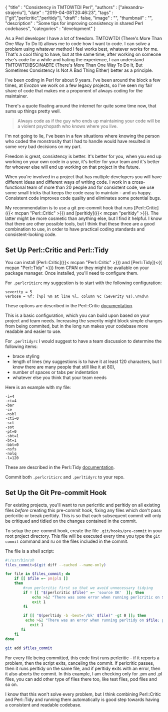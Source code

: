 
{
  "title"       : "Consistency in TMTOWTDI Perl",
  "authors"     : ["alexandru-strajeriu"],
  "date"        : "2019-04-08T20:46:23",
  "tags"        : ["git","perlcritic","perltidy"],
  "draft"       : false,
  "image"       : "",
  "thumbnail"   : "",
  "description" : "Some tips for improving consistency in shared Perl codebases",
  "categories"  : "development"
}

As a Perl developer I have a lot of freedom. TMTOWTDI (There's More Than One Way To Do It) allows me to code how I want to code. I can solve a problem using whatever method I feel works best, whatever works for me. That's a cool thing to have, but at the same time, after working on someone else's code for a while and hating the experience, I can understand TMTOWTDIBSCINABTE (There's More Than One Way To Do It, But Sometimes Consistency Is Not A Bad Thing Either) better as a principle.

I've been coding in Perl for about 9 years. I've been around the block a few times, at Evozon we work on a few legacy projects, so I've seen my fair share of code that makes me a proponent of always coding for the maintainer.

There's a quote floating around the internet for quite some time now, that sums up things pretty well.

> Always code as if the guy who ends up maintaining your code will be a violent psychopath who knows where you live.

I'm not going to lie, I've been in a few situations where knowing the person who coded the monstrosity that I had to handle would have resulted in some very bad decisions on my part.

Freedom is great, consistency is better. It's better for you, when you end up working on your own code in a year, it's better for your team and it's better for whoever else will end up working on that project in the future.

When you're involved in a project that has multiple developers you will have different ideas and different ways of writing code. I work in a cross-functional team of more than 20 people and for consistent code, we use some small tricks that keeps the code easy to maintain - and us happy. Consistent code improves code quality and eliminates some potential bugs.

My recommendation is to use a git pre-commit hook that runs [Perl::Critic]({{< mcpan "Perl::Critic" >}}) and [perltidy]({{< mcpan "perltidy" >}}). The latter might be more cosmetic than anything else, but I find it helpful. I know that there are other possible tools, but I think that these three are a good combination to use, in order to have practical coding standards and consistent-looking code.

Set Up Perl::Critic and Perl::Tidy
------------------
You can install [Perl::Critic]({{< mcpan "Perl::Critic" >}}) and [Perl::Tidy](<{{ mcpan "Perl::Tidy" >}}) from CPAN or they might be available on your package manager. Once installed, you'll need to configure them.

For `.perlcriticrc` my suggestion is to start with the following configuration:
```
severity = 5
verbose = %f: [%p] %m at line %l, column %c (Severity %s).\n%d\n
```
These options are described in the Perl::Critic [documentation](https://metacpan.org/pod/Perl::Critic#CONFIGURATION).

This is a basic configuration, which you can build upon based on your project and team needs. Increasing the severity might block simple changes from being commited, but in the long run makes your codebase more readable and easier to use.

For `.perltidyrc` I would suggest to have a team discussion to determine the following items:

* brace styling
* length of lines (my suggestions is to have it at least 120 characters, but I know there are many people that still like it at 80),
* number of spaces or tabs per indentation
* whatever else you think that your team needs

Here is an example with my file:

```
-i=4
-ci=4
-bar
-ce
-nsbl
-cti=0
-sct
-sot
-pt=0
-sbt=1
-bt=1
-bbt=0
-nsfs
-nolq
-l=120
```

These are described in the Perl::Tidy [documentation](https://metacpan.org/pod/distribution/Perl-Tidy/bin/perltidy#FORMATTING-OPTIONS).

Commit both `.perlcriticrc` and `.perltidyrc` to your repo.

Set Up the Git Pre-commit Hook
------------------
For existing projects, you'll want to run perlcritic and perltidy on all existing files *before* creating this pre-commit hook, fixing any files which don't pass perlcritic or break perltidy. This is so that each subsequent commit will only be critiqued and tidied on the changes contained in the commit.

To setup the pre-commit hook, create the file `.git/hooks/pre-commit` in your root project directory. This file will be executed every time you type the `git commit` command and ru on the files included in the commit.

The file is a shell script:

```bash
#!/usr/bin/sh
files_commit=$(git diff --cached --name-only)

for file in $files_commit; do
    if [[ $file =~ pm|pl$ ]]
    then
        #run perlcritic first so that we avoid unnecessary tidying
        if ! [[ "$(perlcritic $file)" =~ 'source OK'  ]]; then
            echo >&2 "There was some error when running perlcritic on $file: $(perlcritic $file)"
            exit 1
        fi

        if [[ "$(perltidy -b -bext='/bk' $file)" -gt 0 ]]; then
         echo >&2 "There was an error when running perltidy on $file; please see the error file for more info"
           exit 1
       fi
    fi
done

git add $files_commit
```

For every file being committed, this code first runs perlcritic - if it reports a problem, then the script exits, canceling the commit. If perlcritic passes, then it runs perltidy on the same file, and if perltidy exits with an error, then it also aborts the commit. In this example, I am checking only for .pm and .pl files, you can add other type of files there too, like test files, pod files and so on.

I know that this won't solve every problem, but I think combining Perl::Critic and Perl::Tidy and running them automatically is good step towards having a consistent and readable codebase.
